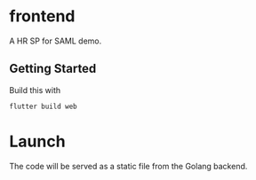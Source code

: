 # frontend

A HR SP for SAML demo.

## Getting Started

Build this with

`flutter build web`

# Launch

The code will be served as a static file from the Golang backend. 
